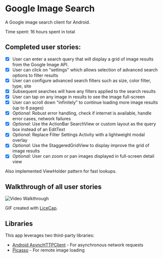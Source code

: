 # Google Image Search
A Google image search client for Android.

Time spent: 16 hours spent in total

## Completed user stories:

 * [x] User can enter a search query that will display a grid of image results from the Google Image API.
 * [x] User can click on "settings" which allows selection of advanced search options to filter results
 * [x] User can configure advanced search filters such as size, color filter, type, site
 * [x] Subsequent searches will have any filters applied to the search results
 * [x] User can tap on any image in results to see the image full-screen
 * [x] User can scroll down “infinitely” to continue loading more image results (up to 8 pages)
 * [x] *Optional*: Robust error handling, check if internet is available, handle error cases, network failures
 * [x] *Optional*: Use the ActionBar SearchView or custom layout as the query box instead of an EditText
 * [x] *Optional*: Replace Filter Settings Activity with a lightweight modal overlay
 * [x] *Optional*: Use the StaggeredGridView to display improve the grid of image results
 * [x] *Optional*: User can zoom or pan images displayed in full-screen detail view

Also implemented ViewHolder pattern for fast lookups.

## Walkthrough of all user stories

![Video Walkthrough](walkthrough.gif)

GIF created with [LiceCap](http://www.cockos.com/licecap/).

## Libraries

This app leverages two third-party libraries:

 * [Android AsyncHTTPClient](http://loopj.com/android-async-http/) - For asynchronous network requests
 * [Picasso](http://square.github.io/picasso/) - For remote image loading
